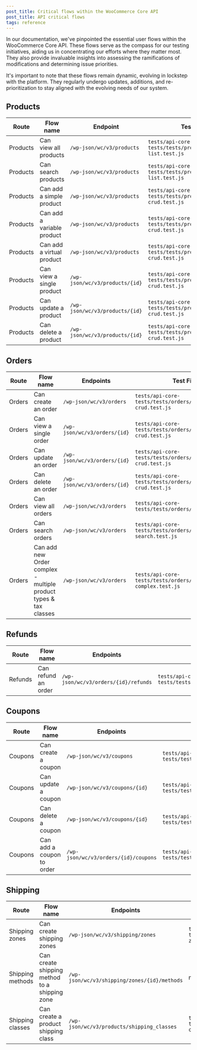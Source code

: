 ```yaml
---
post_title: Critical flows within the WooCommerce Core API
post_title: API critical flows
tags: reference
---
```


In our documentation, we've pinpointed the essential user flows within the WooCommerce Core API. These flows serve as
the compass for our testing initiatives, aiding us in concentrating our efforts where they matter most. They also
provide invaluable insights into assessing the ramifications of modifications and determining issue priorities.

It's important to note that these flows remain dynamic, evolving in lockstep with the platform. They regularly undergo
updates, additions, and re-prioritization to stay aligned with the evolving needs of our system.

## Products

| Route    | Flow name                  | Endpoint                       | Test File                                                   |
|----------|----------------------------|--------------------------------|-------------------------------------------------------------|
| Products | Can view all products      | `/wp-json/wc/v3/products`      | `tests/api-core-tests/tests/products/product-list.test.js`  |
| Products | Can search products        | `/wp-json/wc/v3/products`      | `tests/api-core-tests/tests/products/product-list.test.js`  |
| Products | Can add a simple product   | `/wp-json/wc/v3/products`      | `tests/api-core-tests/tests/products/products-crud.test.js` |
| Products | Can add a variable product | `/wp-json/wc/v3/products`      | `tests/api-core-tests/tests/products/products-crud.test.js` |
| Products | Can add a virtual product  | `/wp-json/wc/v3/products`      | `tests/api-core-tests/tests/products/products-crud.test.js` |
| Products | Can view a single product  | `/wp-json/wc/v3/products/{id}` | `tests/api-core-tests/tests/products/products-crud.test.js` |
| Products | Can update a product       | `/wp-json/wc/v3/products/{id}` | `tests/api-core-tests/tests/products/products-crud.test.js` |
| Products | Can delete a product       | `/wp-json/wc/v3/products/{id}` | `tests/api-core-tests/tests/products/products-crud.test.js` |

## Orders

| Route  | Flow name                                                        | Endpoints                    | Test File                                                 |
|--------|------------------------------------------------------------------|------------------------------|-----------------------------------------------------------|
| Orders | Can create an order                                              | `/wp-json/wc/v3/orders`      | `tests/api-core-tests/tests/orders/orders-crud.test.js`   |
| Orders | Can view a single order                                          | `/wp-json/wc/v3/orders/{id}` | `tests/api-core-tests/tests/orders/orders-crud.test.js`   |
| Orders | Can update an order                                              | `/wp-json/wc/v3/orders/{id}` | `tests/api-core-tests/tests/orders/orders-crud.test.js`   |
| Orders | Can delete an order                                              | `/wp-json/wc/v3/orders/{id}` | `tests/api-core-tests/tests/orders/orders-crud.test.js`   |
| Orders | Can view all orders                                              | `/wp-json/wc/v3/orders`      | `tests/api-core-tests/tests/orders/orders.test.js`        |
| Orders | Can search orders                                                | `/wp-json/wc/v3/orders`      | `tests/api-core-tests/tests/orders/order-search.test.js`  |
| Orders | Can add new Order complex - multiple product types & tax classes | `/wp-json/wc/v3/orders`      | `tests/api-core-tests/tests/orders/order-complex.test.js` |

## Refunds

| Route   | Flow name           | Endpoints                            | Test File                                           |
|---------|---------------------|--------------------------------------|-----------------------------------------------------|
| Refunds | Can refund an order | `/wp-json/wc/v3/orders/{id}/refunds` | `tests/api-core-tests/tests/refunds/refund.test.js` |

## Coupons

| Route   | Flow name                 | Endpoints                            | Test File                                            |
|---------|---------------------------|--------------------------------------|------------------------------------------------------|
| Coupons | Can create a coupon       | `/wp-json/wc/v3/coupons`             | `tests/api-core-tests/tests/coupons/coupons.test.js` |
| Coupons | Can update a coupon       | `/wp-json/wc/v3/coupons/{id}`        | `tests/api-core-tests/tests/coupons/coupons.test.js` |
| Coupons | Can delete a coupon       | `/wp-json/wc/v3/coupons/{id}`        | `tests/api-core-tests/tests/coupons/coupons.test.js` |
| Coupons | Can add a coupon to order | `/wp-json/wc/v3/orders/{id}/coupons` | `tests/api-core-tests/tests/coupons/coupons.test.js` |

## Shipping

| Route            | Flow name                                     | Endpoints                                    | Test File                                                    |
|------------------|-----------------------------------------------|----------------------------------------------|--------------------------------------------------------------|
| Shipping zones   | Can create shipping zones                     | `/wp-json/wc/v3/shipping/zones`              | `tests/api-core-tests/tests/shipping/shipping-zones.test.js` |
| Shipping methods | Can create shipping method to a shipping zone | `/wp-json/wc/v3/shipping/zones/{id}/methods` | n/a                                                          |
| Shipping classes | Can create a product shipping class           | `/wp-json/wc/v3/products/shipping_classes`   | `tests/api-core-tests/tests/products/products-crud.test.js`  |

